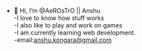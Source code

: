 - 👋 Hi, I’m @AeROsTrO || Anshu\
-I love to know how stuff works\
-I also like to play and work on games\
-I am currently learning web development.\
-email:anshu.kongara@gmail.com
<!---
AeROsTrO/AeROsTrO is a ✨ special ✨ repository because its `README.md` (this file) appears on your GitHub profile.
You can click the Preview link to take a look at your changes.
--->
